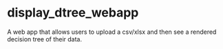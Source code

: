 # display_dtree_webapp
A web app that allows users to upload a csv/xlsx and then see a rendered decision tree of their data.
